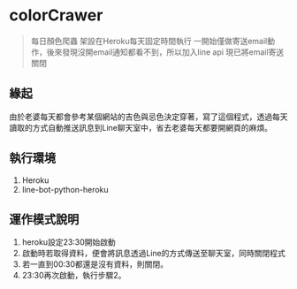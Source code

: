 # colorCrawer
> 每日顏色爬蟲
> 架設在Heroku每天固定時間執行
> 一開始僅做寄送email動作，後來發現沒開email通知都看不到，所以加入line api
> 現已將email寄送關閉

## 緣起

由於老婆每天都會參考某個網站的吉色與忌色決定穿著，寫了這個程式，透過每天讀取的方式自動推送訊息到Line聊天室中，省去老婆每天都要開網頁的麻煩。

## 執行環境

1. Heroku
2. line-bot-python-heroku

## 運作模式說明

1. heroku設定23:30開始啟動
2. 啟動時若取得資料，便會將訊息透過Line的方式傳送至聊天室，同時關閉程式
3. 若一直到00:30都還是沒有資料，則關閉。
4. 23:30再次啟動，執行步驟2。
